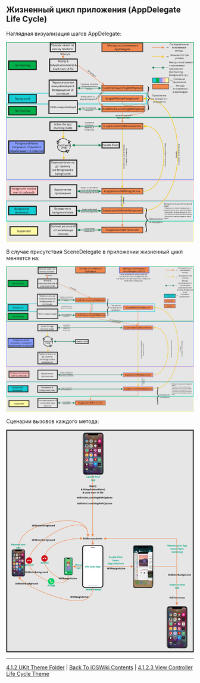 ## Жизненный цикл приложения (AppDelegate Life Cycle)

Наглядная визуализация шагов AppDelegate:

![](https://github.com/eldaroid/pictures/blob/master/iOSWiki/IosDevTools/NewAppMethodLifeCycle.jpg?raw=true)

В случае присутствия SceneDelegate в приложении жизненный цикл меняется на:

![](https://github.com/eldaroid/pictures/blob/master/iOSWiki/IosDevTools/NewAppLifeCycleWithScene.jpg?raw=true)

Сценарии вызовов каждого метода:

![](https://github.com/eldaroid/pictures/blob/master/iOSWiki/IosDevTools/AppLifeCycleScenary.jpg?raw=true)

---

[4.1.2 UKit Theme Folder](../4.1.2%20UIKit/) | [Back To iOSWiki Contents](https://github.com/eldaroid/iOSWiki) | [4.1.2.3 View Controller Life Cycle Theme](./4.1.2.3%20ViewControllerLifeCycle.md)
